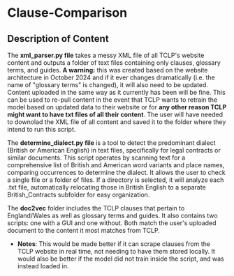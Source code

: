 # Clause-Comparison

## Description of Content 

The **xml_parser.py file** takes a messy XML file of all TCLP's website content and outputs a folder of text files containing only clauses, glossary terms, and guides. **A warning:** this was created based on the website architecture in October 2024 and if it ever changes dramatically (i.e. the name of "glossary terms" is changed), it will also need to be updated. Content uploaded in the same way as it currently has been will be fine. This can be used to re-pull content in the event that TCLP wants to retrain the model based on updated data to their website or for **any other reason TCLP might want to have txt files of all their content**. The user will have needed to downolad the XML file of all content and saved it to the folder where they intend to run this script. 

The **determine_dialect.py file** is a tool to detect the predominant dialect (British or American English) in text files, specifically for legal contracts or similar documents. This script operates by scanning text for a comprehensive list of British and American word variants and place names, comparing occurrences to determine the dialect. It allows the user to check a single file or a folder of files. If a directory is selected, it will analyze each .txt file, automatically relocating those in British English to a separate British_Contracts subfolder for easy organization. 

The **doc2vec** folder includes the TCLP clauses that pertain to England/Wales as well as glossary terms and guides. It also contains two scripts: one with a GUI and one without. Both match the user's uploaded document to the content it most matches from TCLP. 

- **Notes**: This would be made better if it can scrape clauses from the TCLP website in real time, not needing to have them stored locally. It would also be better if the model did not train inside the script, and was instead loaded in. 
